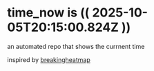 # time_now is (( 2025-10-05T20:15:00.824Z ))

an automated repo that shows the currnent time

inspired by [breakingheatmap](https://github.com/breakingheatmap/breakingheatmap)